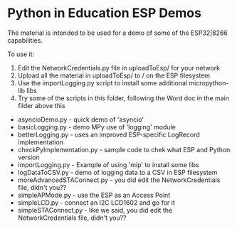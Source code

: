 # Python in Education ESP Demos #
The material is intended to be used for a demo of some of the ESP32|8266 capabilities.

To use it:

1.	Edit the NetworkCredentials.py file in uploadToEsp/ for your network
2.	Upload all the material in uploadToEsp/ to / on the ESP filesystem
3.	Use the importLogging.py script to install some additional micropython-lib libs
4.	Try some of the scripts in this folder, following the Word doc in the main filder above this


*	asyncioDemo.py - quick demo of 'asyncio'
*	basicLogging.py - demo MPy use of 'logging' module
*	betterLogging.py - uses an improved ESP-specific LogRecord implementation
*	checkPyImplementation.py - sample code to chek what ESP and Python version
*	importLogging.py - Example of using 'mip' to install some libs
*	logDataToCSV.py - demo of logging data to a CSV in ESP filesystem
*	moreAdvancedSTAConnect.py - you did edit the NetworkCredentials file, didn't you??
*	simpleAPMode.py - use the ESP as an Access Point
*	simpleLCD.py - connect an I2C LCD1602 and go for it
*	simpleSTAConnect.py - like we said, you did edit the NetworkCredentials file, didn't you??